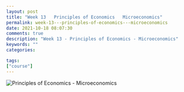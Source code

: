 ```yaml
---
layout: post
title: "Week 13   Principles of Economics   Microeconomics"
permalink: week-13---principles-of-economics---microeconomics
date: 2021-10-18 08:07:30
comments: true
description: "Week 13 - Principles of Economics - Microeconomics"
keywords: ""
categories:

tags:
["course"]
---
```

![Principles of Economics - Microeconomics](/images/microeconomics-course.png)
